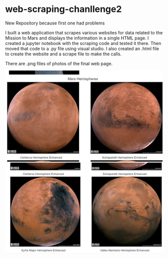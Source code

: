 # web-scraping-chanllenge2
New Repository because first one had problems 

I built a web application that scrapes various websites for data related to 
the Mission to Mars and displays the information in a single HTML page.
I created a jupyter notebook with the scraping code and tested it there.
Then moved that code to a .py file using visual studio.
I also created an .html file to create the website and a scrape file to make the calls.

There are .png files of photos of the final web page.

![](Mission_to_Mars/ScreenShot_Mission_To_Mars_2.png)
![](Mission_to_Mars/Screenshot_Mission_To_Mars_3.png)

